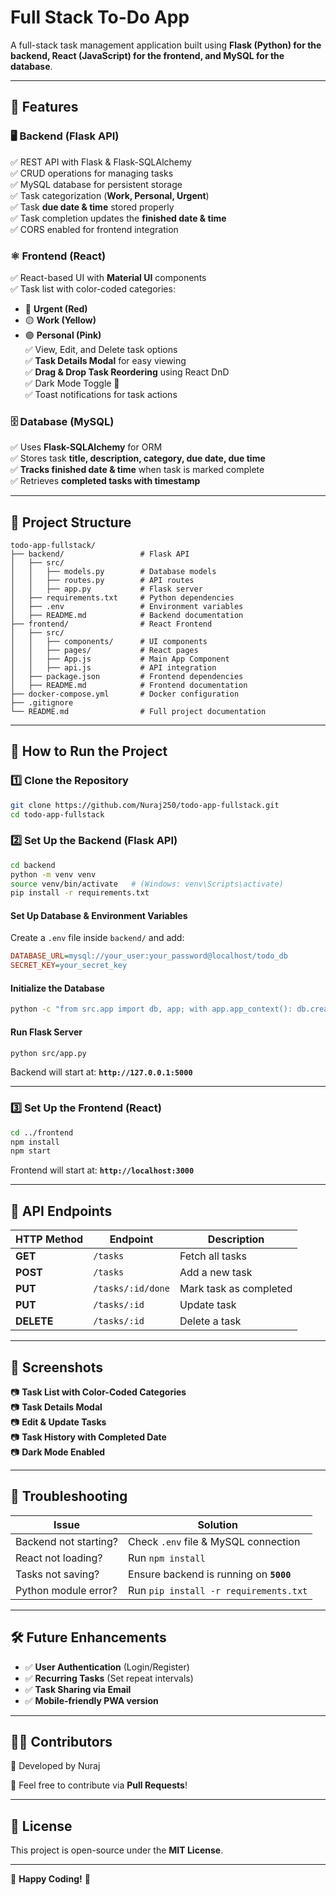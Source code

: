 # **Full Stack To-Do App**  
A full-stack task management application built using **Flask (Python) for the backend, React (JavaScript) for the frontend, and MySQL for the database**.  

---

## **📌 Features**  

### **🖥️ Backend (Flask API)**
✅ REST API with Flask & Flask-SQLAlchemy  
✅ CRUD operations for managing tasks  
✅ MySQL database for persistent storage  
✅ Task categorization (**Work, Personal, Urgent**)  
✅ Task **due date & time** stored properly  
✅ Task completion updates the **finished date & time**  
✅ CORS enabled for frontend integration  

### **⚛️ Frontend (React)**
✅ React-based UI with **Material UI** components  
✅ Task list with color-coded categories:  
   - 🔴 **Urgent (Red)**  
   - 🟡 **Work (Yellow)**  
   - 🟣 **Personal (Pink)**  
✅ View, Edit, and Delete task options  
✅ **Task Details Modal** for easy viewing  
✅ **Drag & Drop Task Reordering** using React DnD  
✅ Dark Mode Toggle 🌙  
✅ Toast notifications for task actions  

### **🗄️ Database (MySQL)**
✅ Uses **Flask-SQLAlchemy** for ORM  
✅ Stores task **title, description, category, due date, due time**  
✅ **Tracks finished date & time** when task is marked complete  
✅ Retrieves **completed tasks with timestamp**  

---

## **📂 Project Structure**  

```
todo-app-fullstack/
├── backend/                 # Flask API
│   ├── src/
│   │   ├── models.py        # Database models
│   │   ├── routes.py        # API routes
│   │   ├── app.py           # Flask server
│   ├── requirements.txt     # Python dependencies
│   ├── .env                 # Environment variables
│   ├── README.md            # Backend documentation
├── frontend/                # React Frontend
│   ├── src/
│   │   ├── components/      # UI components
│   │   ├── pages/           # React pages
│   │   ├── App.js           # Main App Component
│   │   ├── api.js           # API integration
│   ├── package.json         # Frontend dependencies
│   ├── README.md            # Frontend documentation
├── docker-compose.yml       # Docker configuration
├── .gitignore
└── README.md                # Full project documentation
```

---

## **🚀 How to Run the Project**  

### **1️⃣ Clone the Repository**
```sh
git clone https://github.com/Nuraj250/todo-app-fullstack.git
cd todo-app-fullstack
```

### **2️⃣ Set Up the Backend (Flask API)**
```sh
cd backend
python -m venv venv
source venv/bin/activate   # (Windows: venv\Scripts\activate)
pip install -r requirements.txt
```

#### **Set Up Database & Environment Variables**
Create a `.env` file inside `backend/` and add:
```ini
DATABASE_URL=mysql://your_user:your_password@localhost/todo_db
SECRET_KEY=your_secret_key
```

#### **Initialize the Database**
```sh
python -c "from src.app import db, app; with app.app_context(): db.create_all()"
```

#### **Run Flask Server**
```sh
python src/app.py
```
Backend will start at: **`http://127.0.0.1:5000`**

---

### **3️⃣ Set Up the Frontend (React)**
```sh
cd ../frontend
npm install
npm start
```
Frontend will start at: **`http://localhost:3000`**

---

## **🔗 API Endpoints**
| HTTP Method | Endpoint | Description |
|------------|----------|-------------|
| **GET** | `/tasks` | Fetch all tasks |
| **POST** | `/tasks` | Add a new task |
| **PUT** | `/tasks/:id/done` | Mark task as completed |
| **PUT** | `/tasks/:id` | Update task |
| **DELETE** | `/tasks/:id` | Delete a task |

---

## **📸 Screenshots**
📷 **Task List with Color-Coded Categories**  
📷 **Task Details Modal**  
📷 **Edit & Update Tasks**  
📷 **Task History with Completed Date**  
📷 **Dark Mode Enabled**  

---

## **🐞 Troubleshooting**
| Issue | Solution |
|-------|----------|
| Backend not starting? | Check `.env` file & MySQL connection |
| React not loading? | Run `npm install` |
| Tasks not saving? | Ensure backend is running on **`5000`** |
| Python module error? | Run `pip install -r requirements.txt` |

---

## **🛠️ Future Enhancements**
- ✅ **User Authentication** (Login/Register)  
- ✅ **Recurring Tasks** (Set repeat intervals)  
- ✅ **Task Sharing via Email**  
- ✅ **Mobile-friendly PWA version**  

---

## **👨‍💻 Contributors**
🚀 Developed by Nuraj  

🙌 Feel free to contribute via **Pull Requests**!

---

## **📜 License**
This project is open-source under the **MIT License**.

---

🚀 **Happy Coding!** 🎉
